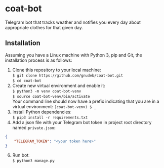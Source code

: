 # coat-bot

Telegram bot that tracks weather and
notifies you every day about appropriate
clothes for that given day.

## Installation

Assuming you have a Linux machine with
Python 3, pip and Git, the installation
process is as follows:

1. Clone this repository to your local machine:  
`$ git clone https://github.com/gnudeb/coat-bot.git`  
`$ cd coat-bot`
3. Create new virtual environment and enable it:  
`$ python3 -m venv coat-bot-venv`  
`$ source coat-bot-venv/bin/activate`  
Your command line should now have a prefix
indicating that you are in a virtual environment:
`(coat-bot-venv) $ _`
4. Install Python dependencies:  
`$ pip3 install -r requirements.txt`
5. Add a json file with your Telegram bot token
in project root directory named `private.json`:  
```json
{
    "TELEGRAM_TOKEN": "<your token here>"
}
```
6. Run bot:  
`$ python3 manage.py`
